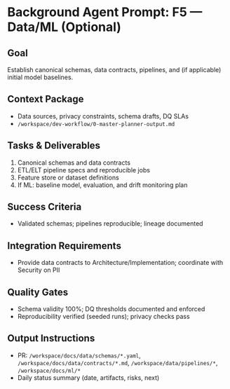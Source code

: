 # Background Agent Prompt: F5 — Data/ML (Optional)

## Goal
Establish canonical schemas, data contracts, pipelines, and (if applicable) initial model baselines.

## Context Package
- Data sources, privacy constraints, schema drafts, DQ SLAs
- `/workspace/dev-workflow/0-master-planner-output.md`

## Tasks & Deliverables
1. Canonical schemas and data contracts
2. ETL/ELT pipeline specs and reproducible jobs
3. Feature store or dataset definitions
4. If ML: baseline model, evaluation, and drift monitoring plan

## Success Criteria
- Validated schemas; pipelines reproducible; lineage documented

## Integration Requirements
- Provide data contracts to Architecture/Implementation; coordinate with Security on PII

## Quality Gates
- Schema validity 100%; DQ thresholds documented and enforced
- Reproducibility verified (seeded runs); privacy checks pass

## Output Instructions
- PR: `/workspace/docs/data/schemas/*.yaml`, `/workspace/docs/data/contracts/*.md`, `/workspace/data/pipelines/*`, `/workspace/docs/ml/*`
- Daily status summary (date, artifacts, risks, next)
